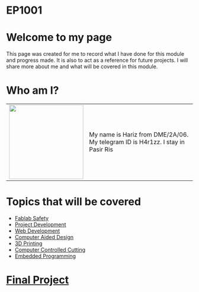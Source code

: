 # EP1001
# Welcome to my page
This page was created for me to record what I have done for this module and progress made. It is also to act as a reference for future projects. I will share more about me and what will be covered in this module.
# Who am I?

|        |                                                 |
|--------|:------------------------------------------------|
| <img src="/EP1000/images/profilepic.jpg" style="width:200px;height:200px;">  | 	My name is Hariz from DME/2A/06.<br>My telegram ID is H4r1zz. I stay in Pasir Ris |

# Topics that will be covered
- [Fablab Safety](fablab_safety.md)
- [Project Development](project_development.md)
- [Web Development](web_development.md)
- [Computer Aided Design](cad.md)
- [3D Printing](3dprinting.md)
- [Computer Controlled Cutting](lasercut.md)
- [Embedded Programming](embeddedprogramming.md)
# [Final Project](finalproject.md)
